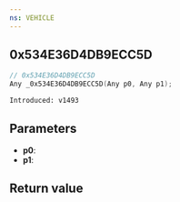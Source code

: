 ```yaml
---
ns: VEHICLE
---
```

## 0x534E36D4DB9ECC5D

```c
// 0x534E36D4DB9ECC5D
Any _0x534E36D4DB9ECC5D(Any p0, Any p1);
```

```
Introduced: v1493
```

## Parameters
* **p0**:
* **p1**:

## Return value
